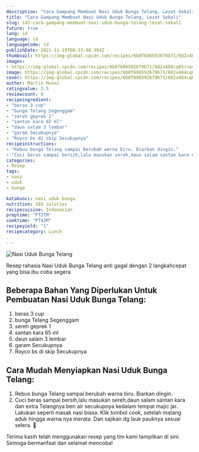 ```yaml
---
description: "Cara Gampang Membuat Nasi Uduk Bunga Telang, Lezat Sekali"
title: "Cara Gampang Membuat Nasi Uduk Bunga Telang, Lezat Sekali"
slug: 143-cara-gampang-membuat-nasi-uduk-bunga-telang-lezat-sekali
future: true
lang: id
language: id
languageCode: id
publishDate: 2021-11-19T08:33:08.384Z 
thumbnail: https://img-global.cpcdn.com/recipes/6b0f686592679b71/682x484cq65/nasi-uduk-bunga-telang-foto-resep-utama.png
images:
- https://img-global.cpcdn.com/recipes/6b0f686592679b71/682x484cq65/nasi-uduk-bunga-telang-foto-resep-utama.png
image: https://img-global.cpcdn.com/recipes/6b0f686592679b71/682x484cq65/nasi-uduk-bunga-telang-foto-resep-utama.png
cover: https://img-global.cpcdn.com/recipes/6b0f686592679b71/682x484cq65/nasi-uduk-bunga-telang-foto-resep-utama.png
author: Martin Munoz
ratingvalue: 3.5
reviewcount: 9
recipeingredient:
- "beras 3 cup"
- "bunga Telang Segenggam"
- "sereh geprek 1"
- "santan kara 65 ml"
- "daun salam 3 lembar"
- "garam Secukupnya"
- "Royco bs di skip Secukupnya"
recipeinstructions:
- "Rebus bunga Telang sampai berubah warna biru. Biarkan dingin."
- "Cuci beras sampai bersih,lalu masukan sereh,daun salam santan kara dan extra Telangnya beri air secukupnya kedalam tempat majic jar. Lakukan seperti masak nasi biasa. Klik tombol cook, setelah matang aduk hingga warna nya merata. Dan sajikan dg lauk pauknya sesuai selera. 🥰"
categories:
- Resep
tags:
- nasi
- uduk
- bunga

katakunci: nasi uduk bunga 
nutrition: 103 calories
recipecuisine: Indonesian
preptime: "PT27M"
cooktime: "PT42M"
recipeyield: "1"
recipecategory: Lunch
. 
---
```



![Nasi Uduk Bunga Telang](https://img-global.cpcdn.com/recipes/6b0f686592679b71/682x484cq65/nasi-uduk-bunga-telang-foto-resep-utama.png)

Resep rahasia Nasi Uduk Bunga Telang  anti gagal dengan 2 langkahcepat yang bisa ibu coba segera

<!--inarticleads1-->

## Beberapa Bahan Yang Diperlukan Untuk Pembuatan Nasi Uduk Bunga Telang:

1. beras 3 cup
1. bunga Telang Segenggam
1. sereh geprek 1
1. santan kara 65 ml
1. daun salam 3 lembar
1. garam Secukupnya
1. Royco bs di skip Secukupnya



<!--inarticleads2-->

## Cara Mudah Menyiapkan Nasi Uduk Bunga Telang:

1. Rebus bunga Telang sampai berubah warna biru. Biarkan dingin.
1. Cuci beras sampai bersih,lalu masukan sereh,daun salam santan kara dan extra Telangnya beri air secukupnya kedalam tempat majic jar. Lakukan seperti masak nasi biasa. Klik tombol cook, setelah matang aduk hingga warna nya merata. Dan sajikan dg lauk pauknya sesuai selera. 🥰




Terima kasih telah menggunakan resep yang tim kami tampilkan di sini. Semoga bermanfaat dan selamat mencoba!
